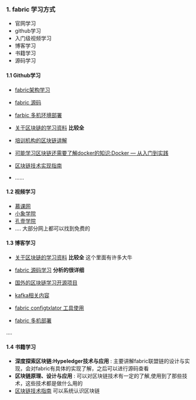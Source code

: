 ### 1. fabric 学习方式

- 官网学习
- github学习
- 入门级视频学习
- 博客学习
- 书籍学习
- 源码学习

#### 1.1 Github学习

- [fabric架构学习](https://github.com/daniel029/fabirc-architecture)
- [fabric 源码](https://github.com/hyperledger/fabric)
- [farbic 多机环境部署](https://github.com/lmr4633062/Hyperledger-Fabric-Network-Setting)
- [关于区块链的学习资料](https://github.com/chaozh/awesome-blockchain-cn) **比较全**
- [培训机构的区块链讲解](https://github.com/itheima1/BlockChain)
- [可能学习区块链还需要了解docker的知识:Docker — 从入门到实践](https://github.com/yeasy/docker_practice)
- [区块链技术实现指南](https://github.com/bitbeen/nxt_practice)

- ......

#### 1.2 视频学习

- [慕课网](https://www.imooc.com/)
- [小象学院](http://www.chinahadoop.cn/)
- [孔壹学院](http://edu.kongyixueyuan.com/course/explore/Hyperledger)
- ....
大部分网上都可以找到免费的

#### 1.3 博客学习

- [关于区块链的学习资料](https://github.com/chaozh/awesome-blockchain-cn) **比较全** 这个里面有许多大牛

- [fabric 源码学习](https://blog.csdn.net/idsuf698987) **分析的很详细**
- [国外的区块链学习开源项目](https://blockchaindemo.io/)
- [kafka相关内容](https://blog.csdn.net/boonya/article/details/54783294)
- [fabric configtxlator 工具使用](https://blog.csdn.net/fangdengfu123/article/details/79994421)
- [fabric 多机部署](https://blog.csdn.net/qq_38591756/article/details/83040322)

....

#### 1.4 书籍学习

- **深度探索区块链:Hypeledger技术与应用** : 主要讲解fabric联盟链的设计与实现，会对fabric有具体的实现了解，之后可以进行源码查看
- **区块链原理、设计与应用** : 可以对区块链技术有一定的了解,使用到了那些技术，这些技术都是做什么用的
- [区块链技术指南](https://yeasy.gitbooks.io/blockchain_guide/) 可以系统认识区块链





